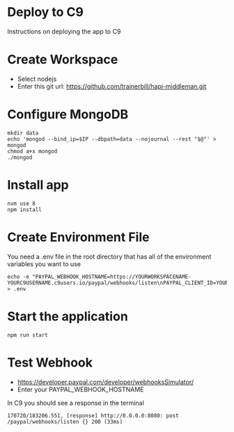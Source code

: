 # Deploy to C9
Instructions on deploying the app to C9

# Create Workspace
* Select nodejs
* Enter this git url: https://github.com/trainerbill/hapi-middleman.git

# Configure MongoDB
```
mkdir data
echo 'mongod --bind_ip=$IP --dbpath=data --nojournal --rest "$@"' > mongod
chmod a+x mongod
./mongod
```

# Install app
```
nvm use 8
npm install
```

# Create Environment File
You need a .env file in the root directory that has all of the environment variables you want to use
```
echo -e "PAYPAL_WEBHOOK_HOSTNAME=https://YOURWORKSPACENAME-YOURC9USERNAME.c9users.io/paypal/webhooks/listen\nPAYPAL_CLIENT_ID=YOURCLIENTID\nPAYPAL_CLIENT_SECRET=YOURSECRET\nPAYPAL_MODE=sandbox\n" > .env
```

# Start the application
```
npm run start
```

# Test Webhook
* https://developer.paypal.com/developer/webhooksSimulator/
* Enter your PAYPAL_WEBHOOK_HOSTNAME

In C9 you should see a response in the terminal
```
170720/183206.551, [response] http://0.0.0.0:8080: post /paypal/webhooks/listen {} 200 (33ms)
```